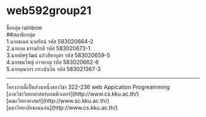 # web592group21<br>
ชื่อกลุ่ม rainbow<br>
##สมาชิกกลุ่ม<br>
1.นายธเนศ นาครัตน์ รหัส 583020664-2<br>
2.นายภค ธรรมกิรติ  รหัส 583020673-1<br>
3.นายดิษฐวัฒน์ แก้วสีหาบุตร รหัส 583020659-5<br>
4.นายธนวิชญ์ อาจหาญ รหัส 583020662-6<br>
5.นายคุณากร กระเช้าเงิน รหัส 583021367-3<br>

<hr>
โครงงานนี้เป็นส่วนหนึ่งของวิชา 322-236 web Appication Progreamming<br>
[ภาควิชาวิทยาศาสตร์คอมพิวเตอร์](http://www.cs.kku.ac.th/)<br>
[คณะวิทยาศาสตร์](http://www.sc.kku.ac.th/)<br>
[มหาวิทยาลัยขอนแก่น](http://www.cs.kku.ac.th/)<br>
